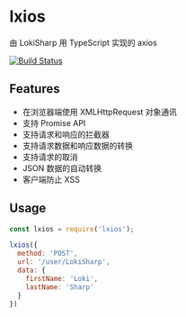 # lxios

由 LokiSharp 用 TypeScript 实现的 axios

[![Build Status](https://travis-ci.org/LokiSharp/Lxios.svg?branch=master)](https://travis-ci.org/LokiSharp/Lxios)

## Features

- 在浏览器端使用 XMLHttpRequest 对象通讯
- 支持 Promise API
- 支持请求和响应的拦截器
- 支持请求数据和响应数据的转换
- 支持请求的取消
- JSON 数据的自动转换
- 客户端防止 XSS

## Usage

```javascript
const lxios = require('lxios');

lxios({
  method: 'POST',
  url: '/user/LokiSharp',
  data: {
    firstName: 'Loki',
    lastName: 'Sharp'
  }
})
```
